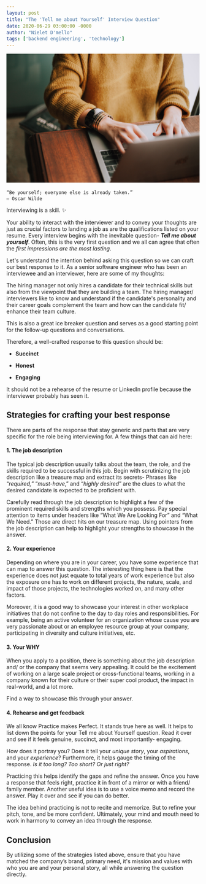 ```yaml
---
layout: post
title: "The 'Tell me about Yourself' Interview Question"
date: 2020-06-29 03:00:00 -0000
author: "Nielet D'mello"
tags: ['backend engineering', 'technology']
---
```


![Tell me about yourself](/images/tell-me-about-yourself.jpg  "Photo by Christin Hume on Unsplash")

  

    “Be yourself; everyone else is already taken.” 
    ― Oscar Wilde

Interviewing is a skill. :sparkles:
 
Your ability to interact with the interviewer and to convey your thoughts are just as crucial factors to landing a job as are the qualifications listed on your resume.
Every interview begins with the inevitable question- ***Tell me about yourself***. Often, this is the very first question and we all can agree that often the *first impressions are the most lasting*.

Let's understand the intention behind asking this question so we can craft our best response to it.
As a senior software engineer who has been an interviewee and an interviewer, here are some of my thoughts:

The hiring manager not only hires a candidate for their technical skills but also from the viewpoint that they are building a team. 
The hiring manager/ interviewers like to know and understand if the candidate's personality and their career goals complement the team and how can the candidate fit/ enhance their team culture.

This is also a great ice breaker question and serves as a good starting point for the follow-up questions and conversations.

Therefore, a well-crafted response to this question should be:

- **Succinct**

- **Honest**

- **Engaging**


It should not be a rehearse of the resume or LinkedIn profile because the interviewer probably has seen it.


## Strategies for crafting your best response

There are parts of the response that stay generic and parts that are very specific for the role being interviewing for. A few things that can aid here:

#### 1. The job description
    
The typical job description usually talks about the team, the role, and the skills required to be successful in this job. Begin with scrutinizing the job description like a treasure map and extract its secrets- Phrases like “*required,*” “*must-have*,” and “*highly desired*” are the clues to what the desired candidate is expected to be proficient with.

Carefully read through the job description to highlight a few of the prominent required skills and strengths which you possess.
Pay special attention to items under headers like “What We Are Looking For” and “What We Need.” Those are direct hits on our treasure map.
Using pointers from the job description can help to highlight your strengths to showcase in the answer.

#### 2. Your experience
    
Depending on where you are in your career, you have some experience that can map to answer this question. The interesting thing here is that the experience does not just equate to total years of work experience but also the exposure one has to work on different projects, the nature, scale, and impact of those projects, the technologies worked on, and many other factors. 

Moreover, it is a good way to showcase your interest in other workplace initiatives that do not confine to the day to day roles and responsibilities. For example, being an active volunteer for an organization whose cause you are very passionate about or an employee resource group at your company, participating in diversity and culture initiatives, etc.

#### 3. Your WHY

When you apply to a position, there is something about the job description and/ or the company that seems very appealing. It could be the excitement of working on a large scale project or cross-functional teams, working in a company known for their culture or their super cool product, the impact in real-world, and a lot more.

Find a way to showcase this through your answer.

#### 4. Rehearse and get feedback

We all know Practice makes Perfect. It stands true here as well.
It helps to list down the points for your Tell me about Yourself question. Read it over and see if it feels genuine, succinct, and most importantly- engaging.

How does it portray you? Does it tell your *unique story*, your *aspirations*, and your *experience*?
Furthermore, it helps gauge the timing of the response. *Is it too long? Too short? Or just right?*

Practicing this helps identify the gaps and refine the answer. Once you have a response that feels right, practice it in front of a mirror or with a friend/ family member.
Another useful idea is to use a voice memo and record the answer. Play it over and see if you can do better.

The idea behind practicing is not to recite and memorize. But to refine your pitch, tone, and be more confident.
Ultimately, your mind and mouth need to work in harmony to convey an idea through the response.


## Conclusion

By utilizing some of the strategies listed above, ensure that you have matched the company’s brand, primary need, it's mission and values with who you are and your personal story, all while answering the question directly.
